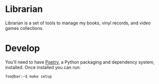 # Librarian

Librarian is a set of tools to manage my books, vinyl records, and video 
games collections.

# Develop

You'll need to have [Poetry][poetry], a Python packaging and dependency system,
installed. Once installed you can run:

```console
foo@bar:~$ make setup
```

[poetry]: https://python-poetry.org
